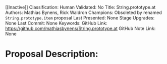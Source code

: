[[Inactive]]
Classification:
Human Validated: No
Title: String.prototype.at
Authors: Mathias Bynens, Rick Waldron
Champions: Obsoleted by renamed `String.prototype.item` proposal
Last Presented: None
Stage Upgrades: 
None
Last Commit: None
Keywords: 
GitHub Link: https://github.com/mathiasbynens/String.prototype.at
GitHub Note Link: None

# Proposal Description:
